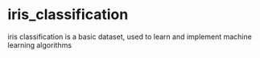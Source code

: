 # iris_classification

iris classification is a basic dataset, used to learn and implement machine learning algorithms 
